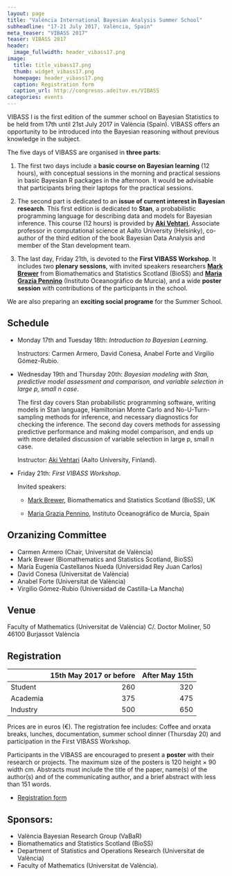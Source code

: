 ```yaml
---
layout: page
title: "València International Bayesian Analysis Summer School"
subheadline: "17-21 July 2017, València, Spain"
meta_teaser: "VIBASS 2017"
teaser: VIBASS 2017
header:
  image_fullwidth: header_vibass17.png
image:
  title: title_vibass17.png
  thumb: widget_vibass17.png
  homepage: header_vibass17.png
  caption: Registration form
  caption_url: http://congresos.adeituv.es/VIBASS
categories: events
---
```


VIBASS I is the first edition of the summer school on Bayesian Statistics to be held from 17th until 21st July 2017 in València (Spain).
VIBASS offers an opportunity to be introduced into the Bayesian reasoning without
previous knowledge in the subject.

The five days of VIBASS are organised in __three parts__:

1. The first two days include a __basic course on Bayesian learning__ (12 hours), with conceptual sessions in the morning and practical sessions in basic Bayesian R packages in the afternoon.
It would be advisable that participants bring their laptops for the practical sessions.

2. The second part is dedicated to an __issue of current interest in Bayesian research__. This first edition is dedicated to __Stan__, a probabilistic programming language for describing data and models for Bayesian inference.
This course (12 hours) is provided by [__Aki Vehtari__](https://users.aalto.fi/~ave/), Associate professor in computational science at Aalto University (Helsinky), co-author of the third edition of the book Bayesian Data Analysis and member of the Stan development team.

3. The last day, Friday 21th, is devoted to the __First VIBASS Workshop__.
It includes two __plenary sessions__, with invited speakers researchers [__Mark Brewer__](http://www.bioss.ac.uk/people/markb.html) from Biomathematics and Statistics Scotland (BioSS) and [__Maria Grazia Pennino__](https://www.researchgate.net/profile/Maria_Pennino) (Instituto Oceanográfico de Murcia), and a wide __poster session__ with contributions of the participants in the school.

We are also preparing an __exciting social programe__ for the Summer School.

## Schedule

- Monday 17th and Tuesday 18th: _Introduction to Bayesian Learning_.

  Instructors: Carmen Armero, David Conesa, Anabel Forte and Virgilio Gómez-Rubio.

- Wednesday 19th and Thursday 20th: _Bayesian modeling with Stan, predictive model assessment and comparison, and variable selection in large p, small n case_.

  The first day covers Stan probabilistic programming software, writing
  models in Stan language, Hamiltonian Monte Carlo and No-U-Turn-sampling methods
  for inference, and necessary diagnostics for checking the inference. The second
  day covers methods for assessing predictive performance and making model
  comparison, and ends up with more detailed discussion of variable selection in
  large p, small n case.

  Instructor: [Aki Vehtari](https://users.aalto.fi/~ave/) (Aalto University, Finland).

- Friday 21th: _First VIBASS Workshop_.

  Invited speakers:

    - [Mark Brewer](http://www.bioss.ac.uk/people/markb.html), Biomathematics and Statistics Scotland (BioSS), UK

    - [Maria Grazia Pennino](https://www.researchgate.net/profile/Maria_Pennino), Instituto Oceanográfico de Murcia, Spain


## Orzanizing Committee

- Carmen Armero (Chair, Universitat de València)
- Mark Brewer (Biomathematics and Statistics Scotland, BioSS)
- María Eugenia Castellanos Nueda (Universidad Rey Juan Carlos)
- David Conesa (Universitat de València)
- Anabel Forte (Universitat de València)
- Virgilio Gómez-Rubio (Universidad de Castilla-La Mancha)


## Venue

Faculty of Mathematics (Universitat de València)
C/. Doctor Moliner, 50
46100 Burjassot
València


## Registration

| | 15th May 2017 or before | After May 15th |
---------|-----------------------:|--------------:
 Student | 260 | 320
 Academia | 375 | 475
 Industry | 500 | 650

Prices are in euros (€).
The registration fee includes: Coffee and orxata breaks, lunches, documentation, summer school dinner (Thursday 20) and participation in the First VIBASS Workshop.

Participants in the VIBASS are encouraged to present a __poster__ with their research or projects. The maximum size of the posters is 120 height × 90 width
cm. Abstracts must include the title of the paper, name(s) of the author(s) and of the communicating author, and a brief abstract with less than 151 words.

- [Registration form](http://congresos.adeituv.es/VIBASS)


## Sponsors:

- València Bayesian Research Group (VaBaR)
- Biomathematics and Statistics Scotland (BioSS)
- Department of Statistics and Operations Research (Universitat de València)
- Faculty of Mathematics (Universitat de València).
